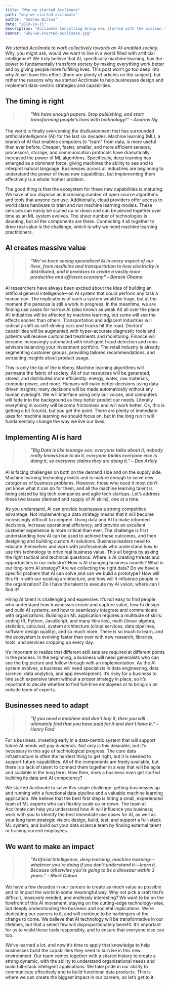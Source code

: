 ```yaml
---
title: "Why we started Acclimate"
path: "why-we-started-acclimate"
author: "Andrew Wilson"
date: "2018-10-15"
description: "Acclimate Consulting Group was started with the mission to create an AI-enabled society"
banner: "why-we-started-acclimate.jpg"
---
```


_We started Acclimate to work collectively towards an AI-enabled society._ Why, you might ask, would we want to live in a world filled with artificial intelligence? We truly believe that AI, specifically machine learning, has the power to fundamentally transform society by making everything work better and by giving people more fulfilling lives. This post won’t go too deep into why AI will have this effect (there are plenty of articles on the subject), but rather the reasons why we started Acclimate to help businesses design and implement data-centric strategies and capabilities.

## The timing is right

> > #### _"We have enough papers. Stop publishing, and start transforming people’s lives with technology!" – Andrew Ng_

The world is finally overcoming the disillusionment that has surrounded artificial intelligence (AI) for the last six decades. Machine learning (ML), a branch of AI that enables computers to "learn" from data, is more useful than ever before. Cheaper, faster, smaller, and more efficient sensors, processors, storage, and communication protocols have dramatically increased the power of ML algorithms. Specifically, deep learning has emerged as a dominant force, giving machines the ability to see and to interpret natural language. Businesses across all industries are beginning to understand the power of these new capabilities, but implementing them effectively is a whole ‘nother problem.

The good thing is that the ecosystem for these new capabilities is maturing. We have at our disposal an increasing number of open source algorithms and tools that anyone can use. Additionally, cloud providers offer access to world class hardware to train and run machine learning models. These services can easily be scaled up or down and can be pieced together over time as an ML system evolves. The sheer number of technologies is daunting, but all the components are there. Connecting it all together to drive real value is the challenge, which is why we need machine learning practitioners.

## AI creates massive value

> > #### _"We’ve been seeing specialized AI in every aspect of our lives, from medicine and transportation to how electricity is distributed, and it promises to create a vastly more productive and efficient economy" – Barack Obama_

AI researchers have always been excited about the idea of building an artificial general intelligence—an AI system that could perform any task a human can. The implications of such a system would be huge, but at the moment this panacea is still a work in progress. In the meantime, we are finding use cases for narrow AI (also known as weak AI) all over the place. All industries will be affected by machine learning, but some will see the effects sooner than others. Transportation and adjacent industries will radically shift as self-driving cars and trucks hit the road. Doctors’ capabilities will be augmented with hyper-accurate diagnostic tools and patients will receive customized treatments and monitoring. Finance will become increasingly automated with intelligent fraud detection and robo-advisors balancing your investment portfolio. The retail industry is already segmenting customer groups, providing tailored recommendations, and extracting insights about product usage.

This is only the tip of the iceberg. Machine learning algorithms will permeate the fabric of society. All of our resources will be generated, stored, and distributed more efficiently: energy, water, raw materials, compute power, and more. Humans will make better decisions using data-driven insights; many decisions will be made automatically without any human oversight. We will interface using only our voices, and computers will fade into the background as they better predict our needs. Literally everything in society will become frictionless and will work better. Ok, this is getting a bit futurist, but you get the point. There are plenty of immediate uses for machine learning we should focus on, but in the long run it will fundamentally change the way we live our lives.

## Implementing AI is hard

> > #### _"Big Data is like teenage sex: everyone talks about it, nobody really knows how to do it, everyone thinks everyone else is doing it, so everyone claims they are doing it." – Dan Ariely_

AI is facing challenges on both on the demand side and on the supply side. Machine learning technology exists and is mature enough to solve new categories of business problems. However, those who need it most don’t yet know what it can do for them, and all the machine learning talent is being seized by big tech companies and agile tech startups. Let’s address these two issues (demand and supply of AI skills), one at a time.

As you understand, AI can provide businesses a strong competitive advantage. Not implementing a data strategy means that it will become increasingly difficult to compete. Using data and AI to make informed decisions, increase operational efficiency, and provide an excellent customer experience is more critical than ever. The challenge is first understanding how AI can be used to achieve these outcomes, and then designing and building custom AI solutions. Business leaders need to educate themselves and work with professionals who understand how to use this technology to drive real business value. This all begins by asking the right tactical and technical questions: Where is AI creating threats and opportunities in our industry? How is AI changing business models? What is our long-term AI strategy? Are we collecting the right data? Do we have a specific problem that AI can solve and can we build a prototype? How will this fit in with our existing architecture, and how will it influence people in the organization? Do I have the talent to execute my AI vision; where can I find it?

Hiring AI talent is challenging and expensive. It’s not easy to find people who understand how businesses create and capture value, how to design and build AI systems, and how to seamlessly integrate and communicate with organizations. Building an ML application requires a multitude of skills: coding (R, Python, JavaScript, and many libraries), math (linear algebra, statistics, calculus), system architecture (cloud services, data pipelines, software design quality), and so much more. There is so much to learn, and the ecosystem is evolving faster than ever with new research, libraries, tools, and services cropping up every day.

It’s important to realize that different skill sets are required at different points in the process. In the beginning, a business will need generalists who can see the big picture and follow through with an implementation. As the AI system evolves, a business will need specialists in data engineering, data science, data analytics, and app development. It’s risky for a business to hire such expensive talent without a proper strategy in place, so it’s important to decide whether to find full-time employees or to bring on an outside team of experts.

## Businesses need to adapt

> > #### _"If you need a machine and don’t buy it, then you will ultimately find that you have paid for it and don’t have it." – Henry Ford_

For a business, investing early in a data-centric system that will support future AI needs will pay dividends. Not only is this desirable, but it’s necessary in this age of technological progress. The core data infrastructure is often the hardest thing to get right, but it is needed to support future capabilities. All of the components are freely available, but there is a lack of talent to connect them together in a way that will be agile and scalable in the long term. How then, does a business even get started building its data and AI competency?

We started Acclimate to solve this single challenge: getting businesses up and running with a functional data pipeline and a valuable machine learning application. We believe that the best first step is hiring a small, experienced team of ML experts who can flexibly scale up or down. The team at Acclimate can help you understand how AI will influence you business; work with you to identify the best immediate use cases for AI, as well as your long term strategic vision; design, build, test, and support a full-stack ML system; and build out your data science team by finding external talent or training current employees.

## We want to make an impact

> > #### _"Artificial Intelligence, deep learning, machine learning — whatever you’re doing if you don’t understand it — learn it. Because otherwise you’re going to be a dinosaur within 3 years." – Mark Cuban_

We have a few decades in our careers to create as much value as possible and to impact the world in some meaningful way. Why not pick a craft that’s difficult, massively needed, and endlessly interesting? We want to be on the forefront of this AI movement, staying on the cutting-edge technology-wise, but deeply understanding the business and societal implications. We’re dedicating our careers to it, and will continue to be harbingers of the change to come. We believe that AI technology will be transformative in our lifetimes, but that a select few will disproportionately benefit. It’s important for us to wield these tools responsibly, and to ensure that everyone else can too.

We’ve learned a lot, and now it’s time to apply that knowledge to help businesses build the capabilities they need to survive in this new environment. Our team comes together with a shared history to create a strong dynamic, with the ability to understand organizational needs and build full-stack intelligent applications. We take pride in our ability to communicate effectively and to build functional data products. This is where we can create the biggest impact in our careers, so let’s get to it.
